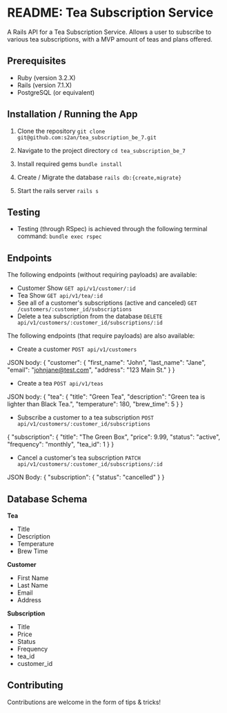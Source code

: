 # README: Tea Subscription Service

A Rails API for a Tea Subscription Service. Allows a user to subscribe to various tea subscriptions, with a MVP amount of teas and plans offered.

## Prerequisites

- Ruby (version 3.2.X)
- Rails (version 7.1.X)
- PostgreSQL (or equivalent)

## Installation / Running the App

1. Clone the repository
`git clone git@github.com:s2an/tea_subscription_be_7.git`

1. Navigate to the project directory
`cd tea_subscription_be_7`

1. Install required gems
`bundle install`

1. Create / Migrate the database
`rails db:{create,migrate}`

1. Start the rails server
`rails s`

## Testing

- Testing (through RSpec) is achieved through the following terminal command:
`bundle exec rspec`

## Endpoints

The following endpoints (without requiring payloads) are available:

- Customer Show
`GET api/v1/customer/:id`
- Tea Show
`GET api/v1/tea/:id`
- See all of a customer's subscriptions (active and canceled)
`GET /customers/:customer_id/subscriptions`
- Delete a tea subscription from the database
`DELETE api/v1/customers/:customer_id/subscriptions/:id`

The following endpoints (that require payloads) are also available:

- Create a customer
`POST api/v1/customers`

JSON body:
{
      "customer": {
            "first_name": "John",
            "last_name": "Jane",
            "email": "johnjane@test.com",
            "address": "123 Main St."
      }
}

- Create a tea
`POST api/v1/teas`

JSON body:
{
  "tea": {
    "title": "Green Tea",
    "description": "Green tea is lighter than Black Tea.",
    "temperature": 180,
    "brew_time": 5
  }
}

- Subscribe a customer to a tea subscription
`POST api/v1/customers/:customer_id/subscriptions`

{
  "subscription": {
    "title": "The Green Box",
    "price": 9.99,
    "status": "active",
    "frequency": "monthly",
    "tea_id": 1
  }
}

- Cancel a customer's tea subscription
`PATCH api/v1/customers/:customer_id/subscriptions/:id`

JSON Body:
{
  "subscription": {
    "status": "cancelled"
  }
}

## Database Schema

__Tea__
- Title
- Description
- Temperature
- Brew Time

__Customer__
- First Name
- Last Name
- Email
- Address

__Subscription__
- Title
- Price
- Status
- Frequency
- tea_id
- customer_id


## Contributing

Contributions are welcome in the form of tips & tricks!